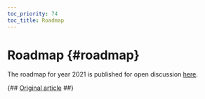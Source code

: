 ```yaml
---
toc_priority: 74
toc_title: Roadmap
---
```


# Roadmap {#roadmap}

The roadmap for year 2021 is published for open discussion [here](https://github.com/ClickHouse/ClickHouse/issues/17623).

{## [Original article](https://clickhouse.tech/docs/en/roadmap/) ##}
